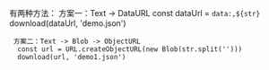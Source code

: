 有两种方法：
     方案一：Text -> DataURL
      const dataUrl = `data:,${str}`
      download(dataUrl, 'demo.json')
      
     方案二：Text -> Blob -> ObjectURL
      const url = URL.createObjectURL(new Blob(str.split('')))
      download(url, 'demo1.json')


      